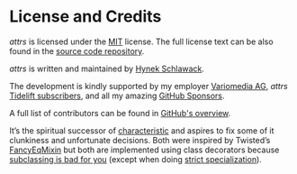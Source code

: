 # License and Credits

*attrs* is licensed under the [MIT](https://choosealicense.com/licenses/mit/) license.
The full license text can be also found in the [source code repository](https://github.com/python-attrs/attrs/blob/main/LICENSE).

*attrs* is written and maintained by [Hynek Schlawack](https://hynek.me/).

The development is kindly supported by my employer [Variomedia AG](https://www.variomedia.de/), *attrs* [Tidelift subscribers](https://tidelift.com/subscription/pkg/pypi-attrs?utm_source=pypi-attrs&utm_medium=referral&utm_campaign=enterprise&utm_term=repo),  and all my amazing [GitHub Sponsors](https://github.com/sponsors/hynek).

A full list of contributors can be found in [GitHub's overview](https://github.com/python-attrs/attrs/graphs/contributors).

It’s the spiritual successor of [characteristic](https://characteristic.readthedocs.io/) and aspires to fix some of it clunkiness and unfortunate decisions.
Both were inspired by Twisted’s [FancyEqMixin](https://docs.twisted.org/en/stable/api/twisted.python.util.FancyEqMixin.html) but both are implemented using class decorators because [subclassing is bad for you](https://www.youtube.com/watch?v=3MNVP9-hglc) (except when doing [strict specialization](https://hynek.me/articles/python-subclassing-redux/)).
